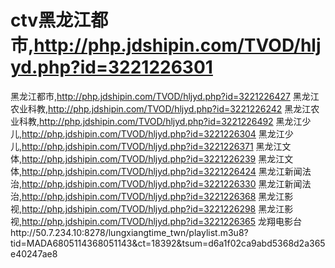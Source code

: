 # ctv黑龙江都市,http://php.jdshipin.com/TVOD/hljyd.php?id=3221226301
黑龙江都市,http://php.jdshipin.com/TVOD/hljyd.php?id=3221226427
黑龙江农业科教,http://php.jdshipin.com/TVOD/hljyd.php?id=3221226242
黑龙江农业科教,http://php.jdshipin.com/TVOD/hljyd.php?id=3221226492
黑龙江少儿,http://php.jdshipin.com/TVOD/hljyd.php?id=3221226304
黑龙江少儿,http://php.jdshipin.com/TVOD/hljyd.php?id=3221226371
黑龙江文体,http://php.jdshipin.com/TVOD/hljyd.php?id=3221226239
黑龙江文体,http://php.jdshipin.com/TVOD/hljyd.php?id=3221226424
黑龙江新闻法治,http://php.jdshipin.com/TVOD/hljyd.php?id=3221226330
黑龙江新闻法治,http://php.jdshipin.com/TVOD/hljyd.php?id=3221226368
黑龙江影视,http://php.jdshipin.com/TVOD/hljyd.php?id=3221226298
黑龙江影视,http://php.jdshipin.com/TVOD/hljyd.php?id=3221226365
龙翔电影台http://50.7.234.10:8278/lungxiangtime_twn/playlist.m3u8?tid=MADA6805114368051143&ct=18392&tsum=d6a1f02ca9abd5368d2a365e40247ae8
